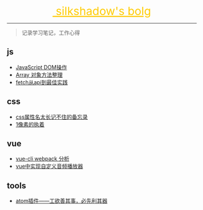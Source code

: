 <p align="center">
  <a href="https://wangyifen.github.io/blog/" style="color:#ffcc00;font-size:30px">
  silkshadow's bolg
  </a>
</p>
<hr/>

> 记录学习笔记，工作心得




## js
- [JavaScript DOM操作](https://github.com/wangyifen/blog/issues/4)
- [Array 对象方法整理](https://github.com/wangyifen/blog/issues/5)
- [fetch从api到最佳实践](https://github.com/wangyifen/blog/issues/8)

## css
- [css属性名太长记不住的备忘录](https://github.com/wangyifen/blog/issues/3)
- [1像素的执着](https://github.com/wangyifen/blog/issues/7)

## vue
- [vue-cli webpack 分析](https://github.com/wangyifen/blog/issues/6)
- [vue中实现自定义音频播放器](https://github.com/wangyifen/blog/issues/22)

## tools
- [atom插件——工欲善其事，必先利其器](https://github.com/wangyifen/blog/issues/2)
